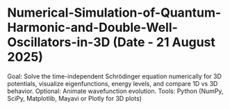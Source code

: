 # Numerical-Simulation-of-Quantum-Harmonic-and-Double-Well-Oscillators-in-3D (Date - 21 August 2025)
Goal: Solve the time-independent Schrödinger equation numerically for 3D potentials, visualize eigenfunctions, energy levels, and compare 1D vs 3D behavior. Optional: Animate wavefunction evolution.  Tools: Python (NumPy, SciPy, Matplotlib, Mayavi or Plotly for 3D plots)
